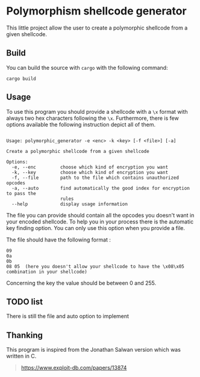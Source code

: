 # Polymorphism shellcode generator

This little project allow the user to create a polymorphic shellcode from a given shellcode.

## Build

You can build the source with `cargo` with the following command:

```cargo build```

## Usage

To use this program you should provide a shellcode with a `\x` format with always two hex characters following the `\x`. Furthermore, there is few options available the following instruction depict all of them.

```

Usage: polymorphic_generator -e <enc> -k <key> [-f <file>] [-a]

Create a polymorphic shellcode from a given shellcode

Options:
  -e, --enc         choose which kind of encryption you want
  -k, --key         choose which kind of encryption you want
  -f, --file        path to the file which contains unauthorized opcodes
  -a, --auto        find automatically the good index for encryption to pass the
                    rules
  --help            display usage information 

```

The file you can provide should contain all the opcodes you doesn't want in your encoded shellcode. To help you in your process there is the automatic key finding option. You can only use this option when you provide a file.

The file should have the following format :

```
09
0a
0b
08 05  (here you doesn't allow your shellcode to have the \x08\x05 combination in your shellcode)
```

Concerning the key the value should be between 0 and 255.

## TODO list

There is still the file and auto option to implement

## Thanking

This program is inspired from the Jonathan Salwan version which was written in C.

> https://www.exploit-db.com/papers/13874